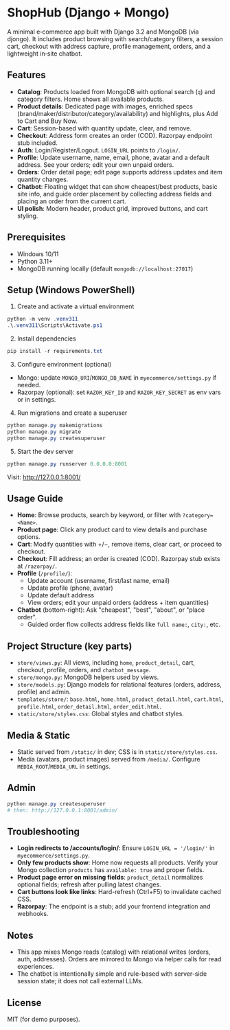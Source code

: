 # ShopHub (Django + Mongo)

A minimal e‑commerce app built with Django 3.2 and MongoDB (via djongo). It includes product browsing with search/category filters, a session cart, checkout with address capture, profile management, orders, and a lightweight in‑site chatbot.

## Features
- **Catalog**: Products loaded from MongoDB with optional search (`q`) and category filters. Home shows all available products.
- **Product details**: Dedicated page with images, enriched specs (brand/maker/distributor/category/availability) and highlights, plus Add to Cart and Buy Now.
- **Cart**: Session-based with quantity update, clear, and remove.
- **Checkout**: Address form creates an order (COD). Razorpay endpoint stub included.
- **Auth**: Login/Register/Logout. `LOGIN_URL` points to `/login/`.
- **Profile**: Update username, name, email, phone, avatar and a default address. See your orders; edit your own unpaid orders.
- **Orders**: Order detail page; edit page supports address updates and item quantity changes.
- **Chatbot**: Floating widget that can show cheapest/best products, basic site info, and guide order placement by collecting address fields and placing an order from the current cart.
- **UI polish**: Modern header, product grid, improved buttons, and cart styling.

## Prerequisites
- Windows 10/11
- Python 3.11+
- MongoDB running locally (default `mongodb://localhost:27017`)

## Setup (Windows PowerShell)
1) Create and activate a virtual environment

```powershell
python -m venv .venv311
.\.venv311\Scripts\Activate.ps1
```

2) Install dependencies

```powershell
pip install -r requirements.txt
```

3) Configure environment (optional)

- Mongo: update `MONGO_URI`/`MONGO_DB_NAME` in `myecommerce/settings.py` if needed.
- Razorpay (optional): set `RAZOR_KEY_ID` and `RAZOR_KEY_SECRET` as env vars or in settings.

4) Run migrations and create a superuser

```powershell
python manage.py makemigrations
python manage.py migrate
python manage.py createsuperuser
```

5) Start the dev server

```powershell
python manage.py runserver 0.0.0.0:8001
```

Visit: http://127.0.0.1:8001/

## Usage Guide
- **Home**: Browse products, search by keyword, or filter with `?category=<Name>`.
- **Product page**: Click any product card to view details and purchase options.
- **Cart**: Modify quantities with +/−, remove items, clear cart, or proceed to checkout.
- **Checkout**: Fill address; an order is created (COD). Razorpay stub exists at `/razorpay/`.
- **Profile** (`/profile/`):
  - Update account (username, first/last name, email)
  - Update profile (phone, avatar)
  - Update default address
  - View orders; edit your unpaid orders (address + item quantities)
- **Chatbot** (bottom-right): Ask "cheapest", "best", "about", or "place order".
  - Guided order flow collects address fields like `full name:`, `city:`, etc.

## Project Structure (key parts)
- `store/views.py`: All views, including `home`, `product_detail`, cart, checkout, profile, orders, and `chatbot_message`.
- `store/mongo.py`: MongoDB helpers used by views.
- `store/models.py`: Django models for relational features (orders, address, profile) and admin.
- `templates/store/`: `base.html`, `home.html`, `product_detail.html`, `cart.html`, `profile.html`, `order_detail.html`, `order_edit.html`.
- `static/store/styles.css`: Global styles and chatbot styles.

## Media & Static
- Static served from `/static/` in dev; CSS is in `static/store/styles.css`.
- Media (avatars, product images) served from `/media/`. Configure `MEDIA_ROOT`/`MEDIA_URL` in settings.

## Admin
```powershell
python manage.py createsuperuser
# then: http://127.0.0.1:8001/admin/
```

## Troubleshooting
- **Login redirects to /accounts/login/**: Ensure `LOGIN_URL = '/login/'` in `myecommerce/settings.py`.
- **Only few products show**: Home now requests all products. Verify your Mongo collection `products` has `available: true` and proper fields.
- **Product page error on missing fields**: `product_detail` normalizes optional fields; refresh after pulling latest changes.
- **Cart buttons look like links**: Hard-refresh (Ctrl+F5) to invalidate cached CSS.
- **Razorpay**: The endpoint is a stub; add your frontend integration and webhooks.

## Notes
- This app mixes Mongo reads (catalog) with relational writes (orders, auth, addresses). Orders are mirrored to Mongo via helper calls for read experiences.
- The chatbot is intentionally simple and rule-based with server-side session state; it does not call external LLMs.

## License
MIT (for demo purposes).
